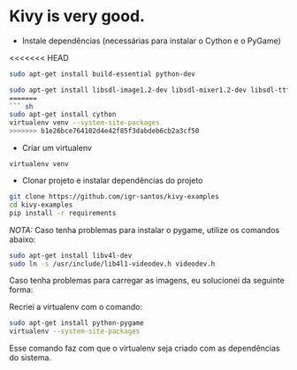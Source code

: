 Kivy is very good.
==================

- Instale dependências (necessárias para instalar o Cython e o PyGame)

<<<<<<< HEAD
```sh
sudo apt-get install build-essential python-dev

sudo apt-get install libsdl-image1.2-dev libsdl-mixer1.2-dev libsdl-ttf2.0-dev libsdl1.2-dev libsmpeg-dev python-numpy libportmidi-dev ffmpeg libswscale-dev libavformat-dev libavcodec-dev
=======
``` sh
sudo apt-get install cython
virtualenv venv --system-site-packages
>>>>>>> b1e26bce764102d4e42f85f3dabdeb6cb2a3cf50
```

- Criar um virtualenv

`virtualenv venv`

- Clonar projeto e instalar dependências do projeto

```sh
git clone https://github.com/igr-santos/kivy-examples
cd kivy-examples
pip install -r requirements
```

*NOTA:* Caso tenha problemas para instalar o pygame, utilize os comandos abaixo:

```sh
sudo apt-get install libv4l-dev
sudo ln -s /usr/include/lib4l1-videodev.h videodev.h
```

Caso tenha problemas para carregar as imagens, eu solucionei da seguinte forma:

Recriei a virtualenv com o comando:

```sh
sudo apt-get install python-pygame
virtualenv --system-site-packages
```

Esse comando faz com que o virtualenv seja criado com as dependências do sistema.

